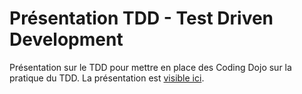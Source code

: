 # Présentation TDD - Test Driven Development

Présentation sur le TDD pour mettre en place des Coding Dojo sur la pratique du TDD.
La présentation est [visible ici](http://jefflefoll.github.io/presentation-tdd). 
